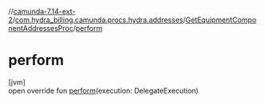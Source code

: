 //[camunda-7.14-ext-2](../../../index.md)/[com.hydra_billing.camunda.procs.hydra.addresses](../index.md)/[GetEquipmentComponentAddressesProc](index.md)/[perform](perform.md)

# perform

[jvm]\
open override fun [perform](perform.md)(execution: DelegateExecution)
